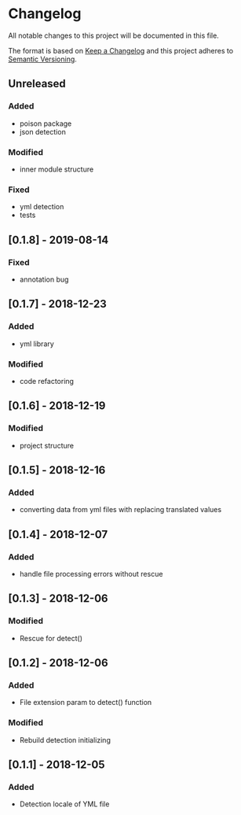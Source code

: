 # Changelog
All notable changes to this project will be documented in this file.

The format is based on [Keep a Changelog](http://keepachangelog.com/en/1.0.0/)
and this project adheres to [Semantic Versioning](http://semver.org/spec/v2.0.0.html).

## Unreleased
### Added
- poison package
- json detection

### Modified
- inner module structure

### Fixed
- yml detection
- tests

## [0.1.8] - 2019-08-14
### Fixed
- annotation bug

## [0.1.7] - 2018-12-23
### Added
- yml library

### Modified
- code refactoring

## [0.1.6] - 2018-12-19
### Modified
- project structure

## [0.1.5] - 2018-12-16
### Added
- converting data from yml files with replacing translated values

## [0.1.4] - 2018-12-07
### Added
- handle file processing errors without rescue

## [0.1.3] - 2018-12-06
### Modified
- Rescue for detect()

## [0.1.2] - 2018-12-06
### Added
- File extension param to detect() function

### Modified
- Rebuild detection initializing

## [0.1.1] - 2018-12-05
### Added
- Detection locale of YML file
